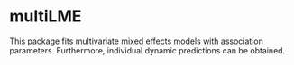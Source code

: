 # multiLME

This package fits multivariate mixed effects models with association parameters. Furthermore, individual dynamic predictions can be obtained.
